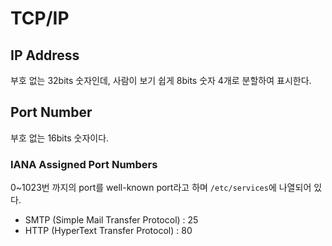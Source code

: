 # TCP/IP

## IP Address

부호 없는 32bits 숫자인데, 사람이 보기 쉽게 8bits 숫자 4개로 분할하여 표시한다.

## Port Number

부호 없는 16bits 숫자이다.

### IANA Assigned Port Numbers

0~1023번 까지의 port를 well-known port라고 하며 `/etc/services`에 나열되어 있다.

* SMTP (Simple Mail Transfer Protocol) : 25
* HTTP (HyperText Transfer Protocol) : 80

